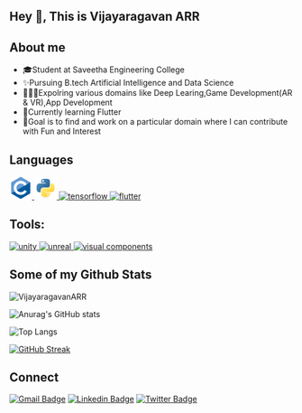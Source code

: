 ## Hey 👋, This is Vijayaragavan ARR

## About me
- 🎓Student at Saveetha Engineering College
- ✨Pursuing B.tech Artificial Intelligence and Data Science
- 🕵🏼‍♂️Expolring various domains like Deep Learing,Game Development(AR & VR),App Development
- 📖Currently learning Flutter
- 🎯Goal is to find and work on a particular domain where I can contribute with Fun and Interest

## Languages
<a href="https://www.cprogramming.com/" target="_blank" rel="noreferrer"> <img src="https://raw.githubusercontent.com/devicons/devicon/master/icons/c/c-original.svg" alt="c" width="40" height="40"/> </a> 
<a href="https://www.python.org" target="_blank" rel="noreferrer"> <img src="https://raw.githubusercontent.com/devicons/devicon/master/icons/python/python-original.svg" alt="python" width="40" height="40"/> </a>
<a href="https://www.tensorflow.org" target="_blank" rel="noreferrer"> <img src="https://www.vectorlogo.zone/logos/tensorflow/tensorflow-icon.svg" alt="tensorflow" width="40" height="40"/> </a>
<a href="https://flutter.dev" target="_blank" rel="noreferrer"> <img src="https://www.vectorlogo.zone/logos/flutterio/flutterio-icon.svg" alt="flutter" width="40" height="40"/> </a> 

## Tools:
<a href="https://unity.com/" target="_blank" rel="noreferrer"> <img src="https://github.com/vijayaragavan-ARR/vijayaragavan-ARR/assets/136185806/4a9fdc59-54ed-412c-a881-c674a3baa1f3" alt="unity" width="60" height="40"/> </a> <a href="https://unrealengine.com/" target="_blank" rel="noreferrer"> <img src="https://github.com/vijayaragavan-ARR/vijayaragavan-ARR/assets/136185806/f0edcece-8251-452c-9a6a-aca0be8cf67b" alt="unreal" width="80" height="40"/> </a> <a href="https://www.visualcomponents.com/" target="_blank" rel="noreferrer"> <img src="https://searchvectorlogo.com/wp-content/uploads/2020/03/visual-components-logo-vector.png" alt="visual components" width="80" height="40"/> </a>


## Some of my Github Stats
<p align=left> <img src=https://komarev.com/ghpvc/?username=vijayaragavan-ARR alt=VijayaragavanARR /> </p>

![Anurag's GitHub stats](https://github-readme-stats.vercel.app/api?username=vijayaragavan-ARR&theme=default&show_icons=true)

![Top Langs](https://github-readme-stats.vercel.app/api/top-langs/?username=vijayaragavan-ARR&hide_progress=true)

[![GitHub Streak](https://github-readme-streak-stats.herokuapp.com?user=Vijayaragavan-ARR&theme=transparent&hide_border=true&mode=weekly)](https://git.io/streak-stats)

## Connect
[![Gmail Badge](https://img.shields.io/badge/-vijayaragavan.arr@gmail.com-c14438?style=flat&logo=Gmail&logoColor=white&link=mailto:vijayaragavan.arr@gmail.com)](mailto:vijayaragavan.arr@gmail.com) 
[![Linkedin Badge](https://img.shields.io/badge/-vijayaragavan_ARR-0072b1?style=flat&logo=Linkedin&logoColor=white&link=https://www.linkedin.com/in/vijayaragavan-arr-743b04205/)](https://www.linkedin.com/in/vijayaragavan-arr-743b04205/)
[![Twitter Badge](https://img.shields.io/badge/-ragav_47-00acee?style=flat&logo=twitter&logoColor=white&link=https://twitter.com/ragav_47/)](https://www.twitter.com/ragav_47/)







<!---
vijayaragavan-ARR/vijayaragavan-ARR is a ✨ special ✨ repository because its `README.md` (this file) appears on your GitHub profile.
You can click the Preview link to take a look at your changes.
--->
